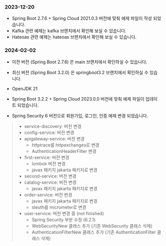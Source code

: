 ### 2023-12-20
* Spring Boot 2.7.6 + Spring Cloud 2021.0.3 버전에 맞춰 예제 파일이 작성 되었습니다.
* Kafka 관련 예제는 kafka 브랜치에서 확인해 보실 수 있습니다.
* Hateoas 관련 예제는 hateoas 브랜치에서 확인해 보실 수 있습니다. 

### 2024-02-02
* 이전 버전 (Spring Boot 2.7.6) 은 main 브랜치에서 확인하실 수 있습니다.
* 최신 버전 (Spring Boot 3.2.0) 은 springboot3.2 브랜치에서 확인하실 수 있습니다.
  
* OpenJDK 21
* Spring Boot 3.2.2 + Spring Cloud 2023.0.0 버전에 맞춰 예제 파일이 업데이트 되었습니다.
* Spring Security 6 버전으로 회원가입, 로그인, 인증 예제 변경 되었습니다.

> * service-discovery: 버전 변경
> * config-service: 버전 변경
> * apigateway-service: 버전 변경
>   * httptrace를 httpexchanges로 변경
>   * AuthenticationHeaderFilter 변경 
> * first-service: 버전 변경
>   * lombok 버전 변경
>   * javax 패키지 jakarta 패키지로 변경
> * second-service: 버전 변경
> * catalog-service: 버전 변경
>   * javax 패키지 jakarta 패키지로 변경
> * order-service: 버전 변경
>   * javax 패키지 jakarta 패키지로 변경
>   * sleuth를 micrometer로 변경
> * user-service: 버전 변경 중 (not finished)
>   * Spring Security 부분 수정 (6.2.1)
>   * WebSecurityNew 클래스 추가 (기존 WebSecurity 클래스 삭제)
>   * AuthenticationFilterNew 클래스 추가 (기존 AuthenticationFilter 클래스 삭제)
